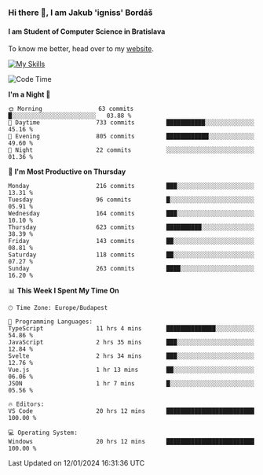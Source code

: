### Hi there 👋, I am Jakub 'igniss' Bordáš

#### I am Student of Computer Science in Bratislava
To know me better, head over to my [website](https://bordas.sk).

[![My Skills](https://skillicons.dev/icons?i=js,html,css,figma,svelte,java,kotlin,python,postgresql,typescript,nest,nodejs)](https://bordas.sk)


<!--START_SECTION:waka-->
![Code Time](http://img.shields.io/badge/Code%20Time-1%2C347%20hrs%2036%20mins-blue)

**I'm a Night 🦉** 

```text
🌞 Morning                63 commits          █░░░░░░░░░░░░░░░░░░░░░░░░   03.88 % 
🌆 Daytime                733 commits         ███████████░░░░░░░░░░░░░░   45.16 % 
🌃 Evening                805 commits         ████████████░░░░░░░░░░░░░   49.60 % 
🌙 Night                  22 commits          ░░░░░░░░░░░░░░░░░░░░░░░░░   01.36 % 
```
📅 **I'm Most Productive on Thursday** 

```text
Monday                   216 commits         ███░░░░░░░░░░░░░░░░░░░░░░   13.31 % 
Tuesday                  96 commits          █░░░░░░░░░░░░░░░░░░░░░░░░   05.91 % 
Wednesday                164 commits         ███░░░░░░░░░░░░░░░░░░░░░░   10.10 % 
Thursday                 623 commits         ██████████░░░░░░░░░░░░░░░   38.39 % 
Friday                   143 commits         ██░░░░░░░░░░░░░░░░░░░░░░░   08.81 % 
Saturday                 118 commits         ██░░░░░░░░░░░░░░░░░░░░░░░   07.27 % 
Sunday                   263 commits         ████░░░░░░░░░░░░░░░░░░░░░   16.20 % 
```


📊 **This Week I Spent My Time On** 

```text
🕑︎ Time Zone: Europe/Budapest

💬 Programming Languages: 
TypeScript               11 hrs 4 mins       ██████████████░░░░░░░░░░░   54.86 % 
JavaScript               2 hrs 35 mins       ███░░░░░░░░░░░░░░░░░░░░░░   12.84 % 
Svelte                   2 hrs 34 mins       ███░░░░░░░░░░░░░░░░░░░░░░   12.76 % 
Vue.js                   1 hr 13 mins        ██░░░░░░░░░░░░░░░░░░░░░░░   06.06 % 
JSON                     1 hr 7 mins         █░░░░░░░░░░░░░░░░░░░░░░░░   05.56 % 

🔥 Editors: 
VS Code                  20 hrs 12 mins      █████████████████████████   100.00 % 

💻 Operating System: 
Windows                  20 hrs 12 mins      █████████████████████████   100.00 % 
```


 Last Updated on 12/01/2024 16:31:36 UTC
<!--END_SECTION:waka-->
